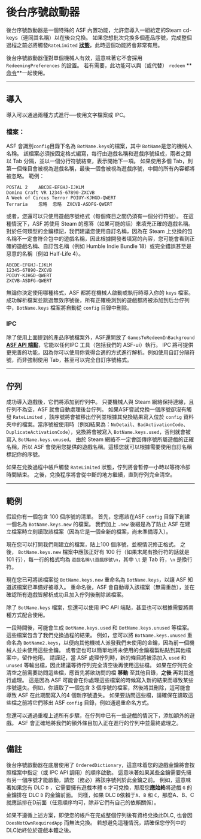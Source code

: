 # 後台序號啟動器

後台序號啟動器是一個特殊的 ASF 內置功能，允許您導入一組給定的Steam cd-keys（連同其名稱）以在後台兌換。 如果您想批次兌換多個產品序號，完成整個過程之前必將觸發`RateLimited` **[狀態](https://github.com/JustArchiNET/ArchiSteamFarm/wiki/FAQ#what-is-the-meaning-of-status-when-redeeming-a-key)**，此時這個功能將會非常有用。

後台序號啟動器僅對單個機械人有效，這意味著它不會採用 `RedeemingPreferences` 的設置。 若有需要，此功能可以與（或代替） `redeem` **[命令](https://github.com/JustArchiNET/ArchiSteamFarm/wiki/Commands)**一起使用。

* * *

## 導入

導入可以通過兩種方式進行──使用文字檔案或 IPC。

### 檔案：

ASF 會識別`config`目錄下名為 `BotName.keys`的檔案，其中 `BotName`是您的機械人名稱。 該檔案必須按固定格式編寫，每行由遊戲名稱和遊戲序號組成，兩者之間以 Tab 分隔，並以一個分行符號結束，表示開始下一項。 如果使用多個 Tab，則第一個條目會被視為遊戲名稱，最後一個會被視為遊戲序號，中間的所有內容都將被忽略。 範例：

    POSTAL 2	ABCDE-EFGHJ-IJKLM
    Domino Craft VR	12345-67890-ZXCVB
    A Week of Circus Terror	POIUY-KJHGD-QWERT
    Terraria	忽略	忽略	ZXCVB-ASDFG-QWERT
    

或者，您還可以只使用遊戲序號格式（每個條目之間仍須有一個分行符號）。 在這種情況下，ASF 將使用 Steam 的應答（如果可能的話）來填充正確的遊戲名稱。 對於任何類型的金鑰標記，我們建議您使用自訂名稱，因為在 Steam 上兌換的包名稱不一定會符合包中的遊戲名稱，因此根據開發者填寫的內容，您可能會看到正確的遊戲名稱、自訂包名稱（例如 Humble Indie Bundle 18）或完全錯誤甚至是惡意的名稱（例如 Half-Life 4）。

    ABCDE-EFGHJ-IJKLM
    12345-67890-ZXCVB
    POIUY-KJHGD-QWERT
    ZXCVB-ASDFG-QWERT
    

無論你決定使用哪種格式，ASF 都將在機械人啟動或執行時導入你的 `keys` 檔案。 成功解析檔案並跳過無效序號後，所有正確檢測到的遊戲都將被添加到后台佇列中，`BotName.keys` 檔案將自動從 `config` 目錄中刪除。

### IPC

除了使用上面提到的產品序號檔案外，ASF還開放了 `GamesToRedeemInBackground` **[ASF API 端點](https://github.com/JustArchiNET/ArchiSteamFarm/wiki/IPC#asf-api)**，它能以任何IPC 工具（包括我們的 ASF-ui）執行。 IPC 將可提供更完善的功能，因為你可以使用你覺得合適的方式進行解析。例如使用自訂分隔符號，而非強制使用 Tab，甚至可以完全自訂序號格式。

* * *

## 佇列

成功導入遊戲後，它們將添加到佇列中。 只要機械人與 Steam 網絡保持連線，且佇列不為空，ASF 就會自動處理後台佇列。 如果ASF嘗試兌換一個序號卻沒有觸發 `RateLimited` ，該序號將會被移出佇列並根據其兌換結果寫入位於 `config` 資料夾中的檔案。當序號被使用時（例如結果為：`NoDetail`、`BadActivationCode`、`DuplicateActivationCode`），兌換將會被寫入 `BotName.keys.used`，否則就會被寫入 `BotName.keys.unused`。 由於 Steam 網絡不一定會回傳序號所屬遊戲的正確名稱，所以 ASF 會使用您提供的遊戲名稱。這樣您就可以根據需要使用自訂名稱標記你的序號。

如果在兌換過程中帳戶觸發 `RateLimited` 狀態，佇列將會暫停一小時以等待冷卻時間結束。 之後，兌換程序將會從中斷的地方繼續，直到佇列完全清空。

* * *

## 範例

假設你有一個包含 100 個序號的清單。 首先，您應該在ASF `config` 目錄下創建一個名為 `BotName.keys.new` 的檔案。 我們加上 `.new` 後綴是為了防止 ASF 在建立檔案時立刻讀取該檔案（因為它是一個全新的檔案，尚未準備導入）。

現在您可以打開我們剛建立的檔案，貼上100 個序號，並視情況修正格式。 之後， `BotName.keys.new` 檔案中應該正好有 100 行（如果末尾有換行符的話就是 101 行），每一行的格式均為 `遊戲名稱\t遊戲序號\n`，其中 `\t` 是 Tab 符，`\n` 是換行符。

現在您已可將該檔案從 `BotName.keys.new` 重命名為 `BotName.keys`，以讓 ASF 知道該檔案已準備好被導入。 重命名後，ASF 會自動導入該檔案（無需重啟），並在確認所有遊戲皆解析成功且加入佇列後刪除該檔案。

除了 `BotName.keys` 檔案，您還可以使用 IPC API 端點，甚至也可以根據需要將兩種方式配合使用。

一段時間後，可能會生成 `BotName.keys.used` 和 `BotName.keys.unused` 等檔案。 這些檔案包含了我們兌換過程的結果。 例如，您可以將 `BotName.keys.unused` 重命名為 `BotName2.keys`，以便向其他機械人派發我們未使用的金鑰，因為前一個機械人並未使用這些金鑰。 或者您也可以簡單地將未使用的金鑰複製粘貼到其他檔案中，留作他用。 請謹記，當 ASF 處理佇列時，新的條目將被添加入 `used` 和 `unused` 等輸出檔，因此建議等待佇列完全清空後再使用這些檔。 如果在佇列完全清空之前需要訪問這些檔，應首先將欲訪問的檔 **移動** 至其他目錄，**之後** 再對其進行處理。 這是因為 ASF 可能會在你處理這些檔案的時候寫入新的結果而導致某些序號遺失。例如，你讀取了一個包含 3 個序號的檔案，然後將其刪除，這可能會導致 ASF 在此期間寫入的4 個新序號遺失。 如果要訪問這些檔，請確保在讀取這些檔之前將它們移出 ASF `config` 目錄，例如通過重命名方式。

您還可以通過重複上述所有步驟，在佇列中已有一些遊戲的情況下，添加額外的遊戲。 ASF 會正確地將我們的額外條目加入正在進行的佇列中並最終處理之。

* * *

## 備註

後台序號啟動器在底層使用了 `OrderedDictionary`，這意味着您的遊戲金鑰將會按照檔案中指定（或 IPC API 調用）的順序啟動。 這意味著如果某些金鑰需要先擁有另一個序號才能啟動，請您（務必）將該序號列於此金鑰之前。 例如，這意味著如果您有 DLC `D` ，它需要擁有遊戲本體 `G` 才可兌換，那麼您**應始終**將遊戲 `G` 的金鑰排在 DLC `D` 的金鑰前面。 同樣，如果 DLC `D`依賴于`A`、`B` 和 `C`，那麼A、B、C就應該排在D前面（任意順序均可，除非它們有自己的依賴關係）。

如果不遵循上述方案，即使您的帳戶在完成整個佇列後有資格兌換此DLC, 也會因`DoesNotOwnRequiredApp` 而無法兌換。 若想避免這種情況，請確保您佇列中的DLC始終位於遊戲本體之後。
